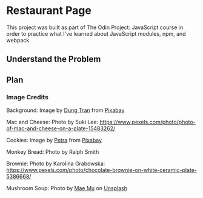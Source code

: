# Restaurant Page

This project was built as part of The Odin Project: JavaScript course in order to practice what I've learned about JavaScript modules, npm, and webpack.

## Understand the Problem

## Plan

### Image Credits

Background:
Image by <a href="https://pixabay.com/users/kollsd-14736411/?utm_source=link-attribution&utm_medium=referral&utm_campaign=image&utm_content=5643327">Dung Tran</a> from <a href="https://pixabay.com//?utm_source=link-attribution&utm_medium=referral&utm_campaign=image&utm_content=5643327">Pixabay</a>

Mac and Cheese:
Photo by Suki Lee: https://www.pexels.com/photo/photo-of-mac-and-cheese-on-a-plate-15483262/

Cookies:
Image by <a href="https://pixabay.com/users/pezibear-526143/?utm_source=link-attribution&utm_medium=referral&utm_campaign=image&utm_content=1387826">Petra</a> from <a href="https://pixabay.com//?utm_source=link-attribution&utm_medium=referral&utm_campaign=image&utm_content=1387826">Pixabay</a>

Monkey Bread:
Photo by Ralph Smith

Brownie:
Photo by Karolina Grabowska: https://www.pexels.com/photo/chocolate-brownie-on-white-ceramic-plate-5386668/

Mushroom Soup:
Photo by <a href="https://unsplash.com/@picoftasty?utm_content=creditCopyText&utm_medium=referral&utm_source=unsplash">Mae Mu</a> on <a href="https://unsplash.com/photos/vjVHYlk91Vk?utm_content=creditCopyText&utm_medium=referral&utm_source=unsplash">Unsplash</a>
  